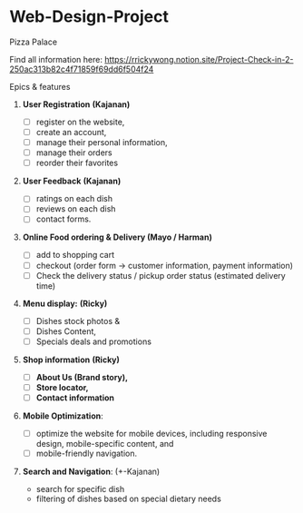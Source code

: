 # Web-Design-Project

Pizza Palace

Find all information here:
https://rrickywong.notion.site/Project-Check-in-2-250ac313b82c4f71859f69dd6f504f24

Epics & features

1. **User Registration** **(Kajanan)**

   - [ ] register on the website,
   - [ ] create an account,
   - [ ] manage their personal information,
   - [ ] manage their orders
   - [ ] reorder their favorites

2. **User Feedback** **(Kajanan)**

   - [ ] ratings on each dish
   - [ ] reviews on each dish
   - [ ] contact forms.

3. **Online Food ordering & Delivery (Mayo / Harman)**

   - [ ] add to shopping cart
   - [ ] checkout (order form → customer information, payment information)
   - [ ] Check the delivery status / pickup order status (estimated delivery time)

4. **Menu display:** **(Ricky)**

   - [ ] Dishes stock photos &
   - [ ] Dishes Content,
   - [ ] Specials deals and promotions

5. **Shop information** **(Ricky)**

   - [ ] **About Us (Brand story),**
   - [ ] **Store locator,**
   - [ ] **Contact information**

6. **Mobile Optimization**:
   - [ ] optimize the website for mobile devices, including responsive design, mobile-specific content, and
   - [ ] mobile-friendly navigation.
7. **Search and Navigation**: (+-Kajanan)
   - search for specific dish
   - filtering of dishes based on special dietary needs
